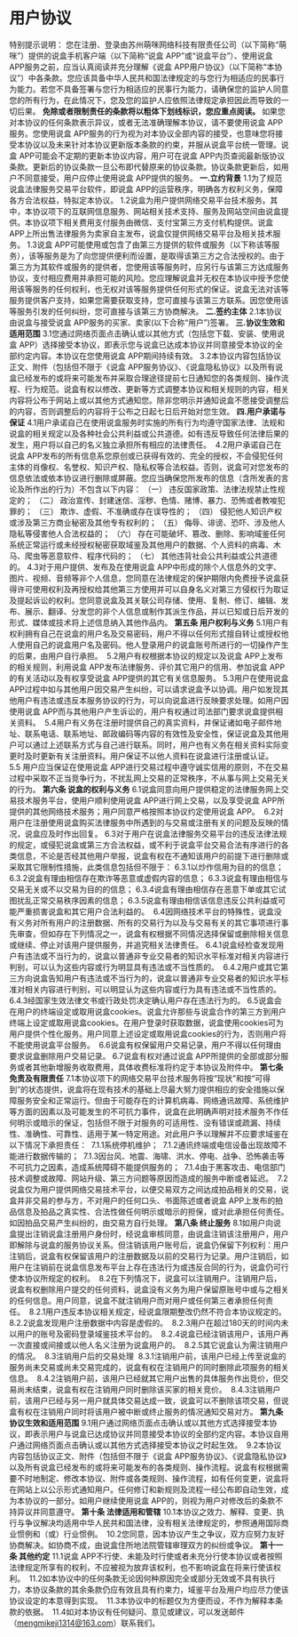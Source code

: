 # 用户协议

特别提示说明：
您在注册、登录由苏州萌咪网络科技有限责任公司（以下简称“萌咪”）提供的说盒手机客户端（以下简称“说盒 APP”或“说盒平台”）、使用说盒 APP服务之前，应当认真阅读并充分理解《说盒 APP用户协议》（以下简称“本协议”）中各条款。您应该具备中华人民共和国法律规定的与您行为相适应的民事行为能力。若您不具备签署与您行为相适应的民事行为能力，请确保您的监护人同意您的所有行为，在此情况下，您及您的监护人应依照法律规定承担因此而导致的一切后果。
**免除或者限制责任的条款将以粗体下划线标识，您应重点阅读。**
如果您对本协议的任何条款表示异议，或者无法准确理解本协议，请不要使用说盒 APP服务。您使用说盒 APP服务的行为视为对本协议全部内容的接受，也意味您将接受本协议以及未来针对本协议更新版本条款的约束，并服从说盒平台统一管理。说盒 APP可能会不定期的更新本协议内容，用户可在说盒 APP内页查阅最新版协议条款。更新后的协议条款一旦公布即代替原来的协议条款。协议条款更新后，如用户不同意接受，用户应停止使用说盒 APP提供的服务。
**一.立约背景**
1.1为了规范说盒法律服务交易平台软件，即说盒 APP的运营秩序，明确各方权利义务，保障各方合法权益，特拟定本协议。
1.2说盒为用户提供网络交易平台技术服务。其中，本协议项下的互联网信息服务、网站相关技术支持、服务及网站空间由说盒提供。本协议项下相关费用支付服务由微信、支付宝第三方支付机构提供。说盒 APP上所出售法律服务为卖家自主发布，说盒仅提供网络交易平台及相关技术服务。
1.3说盒 APP可能使用或包含了由第三方提供的软件或服务（以下称该等服务），该等服务是为了向您提供便利而设置，是取得该第三方之合法授权的。由于第三方为其软件或服务的提供者，您使用该等服务时，应另行与该第三方达成服务协议，支付相应费用并承担可能的风险。您应理解说盒并无权在本协议中授予您使用该等服务的任何权利，也无权对该等服务提供任何形式的保证。说盒无法对该等服务提供客户支持，如果您需要获取支持，您可直接与该第三方联系。因您使用该等服务引发的任何纠纷，您可直接与该第三方协商解决。
**二.签约主体**
2.1本协议由说盒与接受说盒 APP服务的买家、卖家(以下合称“用户”)签署。
**三.协议生效和适用范围**
3.1您通过网络页面点击确认或以其他方式（包括您下载、安装、使用说盒 APP）选择接受本协议，即表示您与说盒已达成本协议并同意接受本协议的全部约定内容。本协议在您使用说盒 APP期间持续有效。
3.2本协议内容包括协议正文、附件（包括但不限于《说盒 APP服务协议》、《说盒隐私协议》以及所有说盒已经发布的或将来可能发布并采取合理途径提前七日通知您的各类规则、操作流程、行为规范。说盒有权以修改、更新等方式调整本协议和相关规则的内容，相关内容将公布于网站上或以其他方式通知您。除非您明示并通知说盒不愿接受调整后的内容，否则调整后的内容将于公布之日起七日后开始对您生效。
**四.用户承诺与保证**
4.1用户承诺自己在使用说盒服务时实施的所有行为均遵守国家法律、法规和说盒的相关规定以及各种社会公共利益或公共道德。如有违反导致任何法律后果的发生，用户将以自己的名义独立承担所有相应的法律责任。 
4.2用户承诺自己在说盒 APP发布的所有信息系您原创或已获得有效的、完全的授权，不会侵犯任何主体的肖像权、名誉权、知识产权、隐私权等合法权益。否则，说盒可对您发布的信息依法或依本协议进行删除或屏蔽。您应当确保您所发布的信息（含所发表的言论及所作出的行为）不包含以下内容：
（一） 违反国家政策、法律法规禁止性规定的；
（二） 政治宣传、封建迷信、淫秽、色情、赌博、暴力、恐怖或者教唆犯罪的；
（三） 欺诈、虚假、不准确或存在误导性的；
（四） 侵犯他人知识产权或涉及第三方商业秘密及其他专有权利的；
（五） 侮辱、诽谤、恐吓、涉及他人隐私等侵害他人合法权益的；
（六） 存在可能破坏、篡改、删除、影响域鉴任何系统正常运行或未经授权秘密获取域鉴及其他用户的数据、个人资料的病毒、木马、爬虫等恶意软件、程序代码的；
（七） 其他违背社会公共利益或公共道德的。
4.3对于用户提供、发布及在使用说盒 APP中形成的除个人信息外的文字、图片、视频、音频等非个人信息，您同意在法律规定的保护期限内免费授予说盒获得许可使用权利及再授权给其他第三方使用并可以自身名义对第三方侵权行为取证及提起诉讼的权利。您同意说盒及其关联公司存储、使用、复制、修订、编辑、发布、展示、翻译、分发您的非个人信息或制作其派生作品，并以已知或日后开发的形式、媒体或技术将上述信息纳入其他作品内。
**第五条 用户权利与义务**
5.1用户有权利拥有自己在说盒的用户名及交易密码，用户不得以任何形式擅自转让或授权他人使用自己的说盒用户名及密码。他人登录用户的说盒账号所进行的一切操作产生的后果，由用户自行承担。 
5.2用户有权根据本协议的规定以及说盒 APP上发布的相关规则，利用说盒 APP发布法律服务、评价其它用户的信用、参加说盒 APP的有关活动以及有权享受说盒 APP提供的其它有关信息服务。
5.3用户在使用说盒 APP过程中如与其他用户因交易产生纠纷，可以请求说盒予以协调。用户如发现其他用户有违法或违反本服务协议的行为，可以向说盒进行反映要求处理。如用户因使用说盒 APP而与其他用户产生诉讼的，用户有权通过司法部门要求说盒提供相关资料。 
5.4用户有义务在注册时提供自己的真实资料，并保证诸如电子邮件地址、联系电话、联系地址、邮政编码等内容的有效性及安全性，保证说盒及其他用户可以通过上述联系方式与自己进行联系。同时，用户也有义务在相关资料实际变更时及时更新有关注册资料。用户保证不以他人资料在说盒进行注册或认证。
5.5 用户应当保证在使用说盒 APP进行交易过程中遵守诚实信用的原则，不在交易过程中采取不正当竞争行为，不扰乱网上交易的正常秩序，不从事与网上交易无关的行为。
**第六条 说盒的权利与义务**
6.1说盒同意向用户提供稳定的法律服务网上交易技术服务平台，使用户顺利使用说盒 APP进行网上交易，以及享受说盒 APP所提供的其他网络技术服务；用户同意严格按照本协议约定使用说盒 APP。 
6.2对用户在注册使用说盒购买法律服务中所遇到的与交易或注册有关的问题及反映的情况，说盒应及时作出回复。
6.3对于用户在说盒法律服务交易平台的违反法律法规的规定，或侵犯说盒或第三方合法权益，或不利于说盒平台交易合法有序进行的各类信息，不论是否经其他用户举报，说盒有权在不通知该用户的前提下进行删除或采取其它限制性措施，此类信息包括但不限于：
6.3.1以炒作信用为目的的信息；
6.3.2说盒有理由相信存在欺诈等恶意或虚假内容的信息；
6.3.3说盒有理由相信与交易无关或不以交易为目的的信息；
6.3.4说盒有理由相信存在恶意下单或其它试图扰乱正常交易秩序因素的信息；
6.3.5说盒有理由相信该信息违反公共利益或可能严重损害说盒和其它用户合法利益的。 
6.4因网络技术平台的特殊性，说盒没有义务对所有用户的注册数据、所有的交易行为以及与交易有关的其它事项进行事先审查，但如存在下列情况之一，说盒有权根据不同情况选择保留或删除相关信息或继续、停止对该用户提供服务，并追究相关法律责任。
6.4.1说盒经检查发现用户有违法或不当行为的，说盒以普通非专业交易者的知识水平标准对相关内容进行判别，可以认为这些内容或行为明显具有违法或不当性质的。 
6.4.2用户或其它第三方向说盒告知用户有违法或不当行为的，说盒以普通非专业交易者的知识水平标准对相关内容进行判别，可以明显认为这些内容或行为具有违法或不当性质的。 
6.4.3经国家生效法律文书或行政处罚决定确认用户存在违法行为的。
6.5说盒会在用户的终端设定或取用说盒cookies。说盒允许那些与说盒合作的第三方到用户终端上设定或取用说盒cookies。在用户登录时获取数据，说盒使用cookies可为用户提供个性化服务。用户同意上述设定或取用说盒cookies的行为，否则用户将不能使用说盒平台服务。 
6.6说盒有权保留用户交易记录，用户不得以任何理由要求说盒删除用户交易记录。
6.7说盒有权对通过说盒 APP所提供的全部或部分服务或者其他新增服务收取费用，具体收费标准将约定于本协议及附件中。
**第七条 免责及有限责任**
7.1本协议项下的网络交易平台技术服务将按“现状”和按“可得到”的状态提供，说盒将在现有技术的基础上尽最大努力提供相应的安全措施以保障服务安全和正常运行。但由于可能存在的计算机病毒、网络通讯故障、系统维护等方面的因素以及可能发生的不可抗力事件，说盒在此明确声明对技术服务不作任何明示或暗示的保证，包括但不限于对服务的可适用性、没有错误或疏漏、持续性、准确性、可靠性、适用于某一特定用途。对此用户予以理解并不应要求域鉴在以下情况下承担责任： 
7.1.1系统停机维护； 
7.1.2通讯终端或电信设备出现故障不能进行数据传输的； 
7.1.3因台风、地震、海啸、洪水、停电、战争、恐怖袭击等不可抗力之因素，造成系统障碍不能提供服务的； 
7.1.4由于黑客攻击、电信部门技术调整或故障、网站升级、第三方问题等原因而造成的服务中断或者延迟。 
7.2说盒仅为用户提供网络交易技术平台，以便交易双方之间达成拍品相关的交易，说盒并非交易的参与方，不对用户的任何口头、书面陈述或者说盒 APP上发布的拍品信息及拍品之真实性、合法性做任何明示或暗示的担保，或对此承担任何责任。如因拍品交易产生纠纷的，由交易方自行处理。
**第八条 终止服务**
8.1如用户向说盒提出注销说盒注册用户身份时，经说盒审核同意，由说盒注销该注册用户，用户即解除与说盒的服务协议关系。但注销该用户账号后，说盒仍保留下列权利：用户注销后，说盒有权保留该用户的注册数据及以前的交易行为记录。用户注销后，如用户在注销前在说盒信息发布平台上存在违法行为或违反合同的行为，说盒仍可行使本协议所规定的权利。 
8.2在下列情况下，说盒可以注销用户。注销用户后，说盒有权删除用户提交的任何资料，说盒没有义务为用户保留原账号中或与之相关的任何信息。用户同意，说盒不就注销用户而对用户或任何第三者承担任何责任。 
8.2.1用户违反本协议相关规定，经说盒限期整改仍然不符合本协议规定的。 
8.2.2说盒发现用户注册数据中内容是虚假的。 
8.2.3用户在超过180天的时间内未以用户的账号及密码登录域鉴技术平台的。 
8.2.4说盒已经注销该用户，该用户再一次直接或间接或以他人名义注册为说盒用户的。 
8.2.5其它说盒认为需注销用户的情况。 
8.3注销用户后的交易处理 
8.3.1注销用户前，该用户已经上传至说盒的服务尚未交易或尚未交易完成的，说盒有权在注销用户的同时删除此项服务的相关信息。 
8.4.2注销用户前，该用户已经就其它用户出售的具体服务作出竞价，但交易尚未结束，说盒有权在注销用户同时删除该买家的相关竞价。 
8.4.3注销用户前，该用户已经与另一用户就具体交易达成一致，说盒可以不删除该项交易，但说盒有权在注销用户同时将该用户被中断或终止服务的情况通知交易对方。
**第九条 协议生效和适用范围**
9.1用户通过网络页面点击确认或以其他方式选择接受本协议，即表示用户与说盒已达成协议并同意接受本协议的全部约定内容。本协议自用户通过网络页面点击确认或以其他方式选择接受本协议之时起生效。 
9.2本协议内容包括协议正文、附件（包括但不限于《说盒 APP服务协议》、《说盒隐私协议》以及所有说盒已经发布的或将来可能发布的各类规则、操作流程。说盒有权根据需要不时地制定、修改本协议、附件或各类规则、操作流程，如有任何变更，说盒将在网站上以公示形式通知用户。任何修订和新规则及流程一经公布即自动生效，成为本协议的一部分。如用户继续使用说盒 APP的，则视为用户对修改后的条款不持异议并同意遵守。
**第十条 法律适用和管辖**
10.1本协议之效力、解释、变更、执行与争议解决均适用中华人民共和国法律，没有相关法律规定的，参照通用国际商业惯例和（或）行业惯例。 
10.2您同意，因本协议产生之争议，双方应努力友好协商解决。如协商不成，由说盒住所地法院管辖审理双方的纠纷或争议。
**第十一条 其他约定**
11.1说盒 APP不行使、未能及时行使或者未充分行使本协议或者按照法律规定所享有的权利，不应被视为放弃该权利，也不影响说盒在将来行使该权利。 
11.2如本协议中的任何条款无论因何种原因完全或部分无效或不具有执行力，本协议条款的其余条款仍应有效且具有约束力，域鉴平台及用户均应尽力使该协议设定的本意得到实现。 
11.3本协议中的标题仅为方便而设，不作为解释本条款的依据。 
11.4如对本协议有任何疑问、意见或建议，可以发送邮件（mengmikeji1314@163.com）联系我们。
